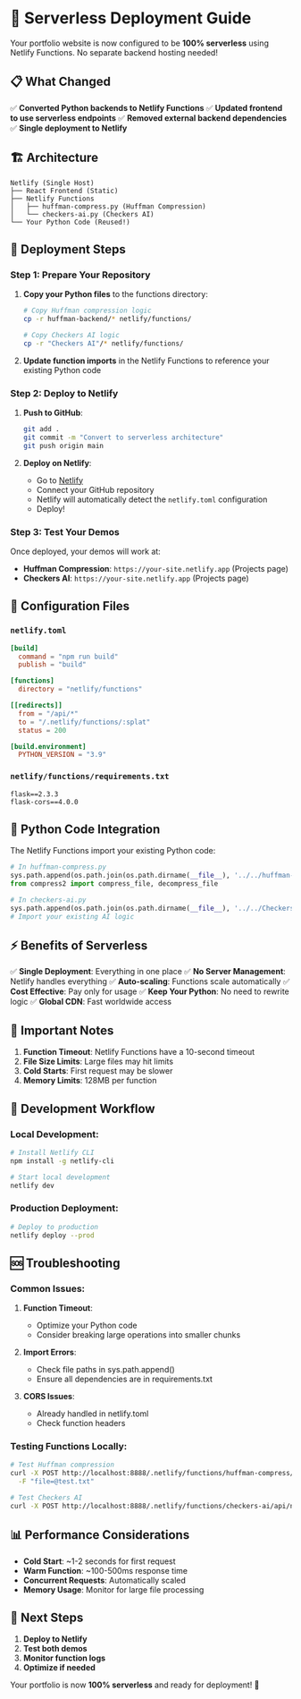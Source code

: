 # 🚀 Serverless Deployment Guide

Your portfolio website is now configured to be **100% serverless** using Netlify Functions. No separate backend hosting needed!

## 📋 What Changed

✅ **Converted Python backends to Netlify Functions**
✅ **Updated frontend to use serverless endpoints**
✅ **Removed external backend dependencies**
✅ **Single deployment to Netlify**

## 🏗️ Architecture

```
Netlify (Single Host)
├── React Frontend (Static)
├── Netlify Functions
│   ├── huffman-compress.py (Huffman Compression)
│   └── checkers-ai.py (Checkers AI)
└── Your Python Code (Reused!)
```

## 🚀 Deployment Steps

### Step 1: Prepare Your Repository

1. **Copy your Python files** to the functions directory:
   ```bash
   # Copy Huffman compression logic
   cp -r huffman-backend/* netlify/functions/
   
   # Copy Checkers AI logic  
   cp -r "Checkers AI"/* netlify/functions/
   ```

2. **Update function imports** in the Netlify Functions to reference your existing Python code

### Step 2: Deploy to Netlify

1. **Push to GitHub**:
   ```bash
   git add .
   git commit -m "Convert to serverless architecture"
   git push origin main
   ```

2. **Deploy on Netlify**:
   - Go to [Netlify](https://netlify.com)
   - Connect your GitHub repository
   - Netlify will automatically detect the `netlify.toml` configuration
   - Deploy!

### Step 3: Test Your Demos

Once deployed, your demos will work at:
- **Huffman Compression**: `https://your-site.netlify.app` (Projects page)
- **Checkers AI**: `https://your-site.netlify.app` (Projects page)

## 🔧 Configuration Files

### `netlify.toml`
```toml
[build]
  command = "npm run build"
  publish = "build"

[functions]
  directory = "netlify/functions"

[[redirects]]
  from = "/api/*"
  to = "/.netlify/functions/:splat"
  status = 200

[build.environment]
  PYTHON_VERSION = "3.9"
```

### `netlify/functions/requirements.txt`
```
flask==2.3.3
flask-cors==4.0.0
```

## 🐍 Python Code Integration

The Netlify Functions import your existing Python code:

```python
# In huffman-compress.py
sys.path.append(os.path.join(os.path.dirname(__file__), '../../huffman-backend'))
from compress2 import compress_file, decompress_file

# In checkers-ai.py  
sys.path.append(os.path.join(os.path.dirname(__file__), '../../Checkers AI'))
# Import your existing AI logic
```

## ⚡ Benefits of Serverless

✅ **Single Deployment**: Everything in one place
✅ **No Server Management**: Netlify handles everything
✅ **Auto-scaling**: Functions scale automatically
✅ **Cost Effective**: Pay only for usage
✅ **Keep Your Python**: No need to rewrite logic
✅ **Global CDN**: Fast worldwide access

## 🚨 Important Notes

1. **Function Timeout**: Netlify Functions have a 10-second timeout
2. **File Size Limits**: Large files may hit limits
3. **Cold Starts**: First request may be slower
4. **Memory Limits**: 128MB per function

## 🔄 Development Workflow

### Local Development:
```bash
# Install Netlify CLI
npm install -g netlify-cli

# Start local development
netlify dev
```

### Production Deployment:
```bash
# Deploy to production
netlify deploy --prod
```

## 🆘 Troubleshooting

### Common Issues:

1. **Function Timeout**:
   - Optimize your Python code
   - Consider breaking large operations into smaller chunks

2. **Import Errors**:
   - Check file paths in sys.path.append()
   - Ensure all dependencies are in requirements.txt

3. **CORS Issues**:
   - Already handled in netlify.toml
   - Check function headers

### Testing Functions Locally:
```bash
# Test Huffman compression
curl -X POST http://localhost:8888/.netlify/functions/huffman-compress/compress \
  -F "file=@test.txt"

# Test Checkers AI
curl -X POST http://localhost:8888/.netlify/functions/checkers-ai/api/new-game
```

## 📊 Performance Considerations

- **Cold Start**: ~1-2 seconds for first request
- **Warm Function**: ~100-500ms response time
- **Concurrent Requests**: Automatically scaled
- **Memory Usage**: Monitor for large file processing

## 🎯 Next Steps

1. **Deploy to Netlify**
2. **Test both demos**
3. **Monitor function logs**
4. **Optimize if needed**

Your portfolio is now **100% serverless** and ready for deployment! 🚀
